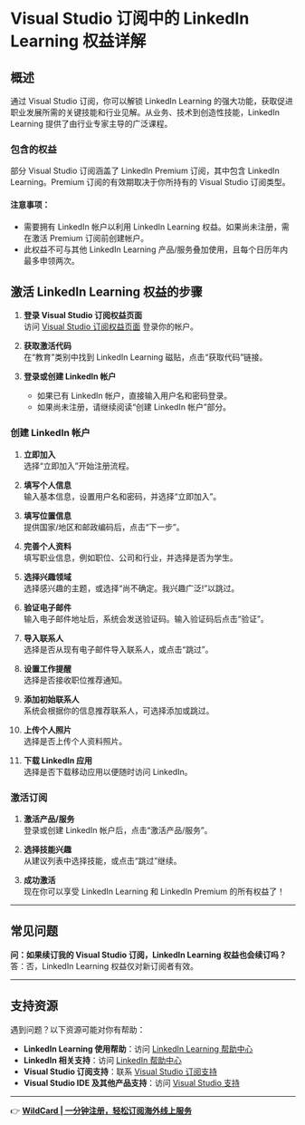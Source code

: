 # Visual Studio 订阅中的 LinkedIn Learning 权益详解

## 概述

通过 Visual Studio 订阅，你可以解锁 LinkedIn Learning 的强大功能，获取促进职业发展所需的关键技能和行业见解。从业务、技术到创造性技能，LinkedIn Learning 提供了由行业专家主导的广泛课程。

### 包含的权益

部分 Visual Studio 订阅涵盖了 LinkedIn Premium 订阅，其中包含 LinkedIn Learning。Premium 订阅的有效期取决于你所持有的 Visual Studio 订阅类型。

#### 注意事项：
- 需要拥有 LinkedIn 帐户以利用 LinkedIn Learning 权益。如果尚未注册，需在激活 Premium 订阅前创建帐户。
- 此权益不可与其他 LinkedIn Learning 产品/服务叠加使用，且每个日历年内最多申领两次。

## 激活 LinkedIn Learning 权益的步骤

1. **登录 Visual Studio 订阅权益页面**  
   访问 [Visual Studio 订阅权益页面](https://my.visualstudio.com/benefits) 登录你的帐户。

2. **获取激活代码**  
   在“教育”类别中找到 LinkedIn Learning 磁贴，点击“获取代码”链接。

3. **登录或创建 LinkedIn 帐户**  
   - 如果已有 LinkedIn 帐户，直接输入用户名和密码登录。
   - 如果尚未注册，请继续阅读“创建 LinkedIn 帐户”部分。

### 创建 LinkedIn 帐户

1. **立即加入**  
   选择“立即加入”开始注册流程。

2. **填写个人信息**  
   输入基本信息，设置用户名和密码，并选择“立即加入”。

3. **填写位置信息**  
   提供国家/地区和邮政编码后，点击“下一步”。

4. **完善个人资料**  
   填写职业信息，例如职位、公司和行业，并选择是否为学生。

5. **选择兴趣领域**  
   选择感兴趣的主题，或选择“尚不确定。我兴趣广泛!”以跳过。

6. **验证电子邮件**  
   输入电子邮件地址后，系统会发送验证码。输入验证码后点击“验证”。

7. **导入联系人**  
   选择是否从现有电子邮件导入联系人，或点击“跳过”。

8. **设置工作提醒**  
   选择是否接收职位推荐通知。

9. **添加初始联系人**  
   系统会根据你的信息推荐联系人，可选择添加或跳过。

10. **上传个人照片**  
    选择是否上传个人资料照片。

11. **下载 LinkedIn 应用**  
    选择是否下载移动应用以便随时访问 LinkedIn。

### 激活订阅

1. **激活产品/服务**  
   登录或创建 LinkedIn 帐户后，点击“激活产品/服务”。

2. **选择技能兴趣**  
   从建议列表中选择技能，或点击“跳过”继续。

3. **成功激活**  
   现在你可以享受 LinkedIn Learning 和 LinkedIn Premium 的所有权益了！

---

## 常见问题

**问：如果续订我的 Visual Studio 订阅，LinkedIn Learning 权益也会续订吗？**  
答：否，LinkedIn Learning 权益仅对新订阅者有效。

---

## 支持资源

遇到问题？以下资源可能对你有帮助：  
- **LinkedIn Learning 使用帮助**：访问 [LinkedIn Learning 帮助中心](https://www.linkedin.com/help/learning)  
- **LinkedIn 相关支持**：访问 [LinkedIn 帮助中心](https://www.linkedin.com/help/linkedin)  
- **Visual Studio 订阅支持**：联系 [Visual Studio 订阅支持](https://my.visualstudio.com/gethelp)  
- **Visual Studio IDE 及其他产品支持**：访问 [Visual Studio 支持](https://visualstudio.microsoft.com/support/)  

---

👉 **[WildCard | 一分钟注册，轻松订阅海外线上服务](https://bbtdd.com/WildCard)**
